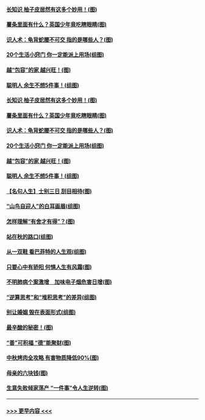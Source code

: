 #### [长知识 柚子皮居然有这多个妙用！(图)](../pages/p8/907425.md?t=09171401) 
#### [薯条里面有什么？英国少年竟吃瞎眼睛(图)](../pages/p8/907381.md?t=09171401) 
#### [识人术：龟背蛇腰不可交 指的是哪些人？(图)](../pages/p8/907503.md?t=09171401) 
#### [20个生活小窍门 你一定能派上用场(组图)](../pages/p8/907510.md?t=09171401) 
#### [越“包容”的家 越兴旺！(图)](../pages/p8/907328.md?t=09171401) 
#### [聪明人 余生不想5件事！(组图)](../pages/p8/907364.md?t=09171401) 
#### [长知识 柚子皮居然有这多个妙用！(图)](../pages/p8/907425.md?t=09171401) 
#### [薯条里面有什么？英国少年竟吃瞎眼睛(图)](../pages/p8/907381.md?t=09171401) 
#### [识人术：龟背蛇腰不可交 指的是哪些人？(图)](../pages/p8/907503.md?t=09171401) 
#### [20个生活小窍门 你一定能派上用场(组图)](../pages/p8/907510.md?t=09171401) 
#### [越“包容”的家 越兴旺！(图)](../pages/p8/907328.md?t=09171401) 
#### [聪明人 余生不想5件事！(组图)](../pages/p8/907364.md?t=09171401) 
#### [【名句人生】士别三日 刮目相待(图)](../pages/p8/906988.md?t=09171401) 
#### [“山鸟自迎人”的白耳画眉(组图)](../pages/p8/907332.md?t=09171401) 
#### [怎样理解“有舍才有得”？(图)](../pages/p8/906872.md?t=09171401) 
#### [站在秋的路口(组图)](../pages/p8/906914.md?t=09171401) 
#### [从一双鞋 看巴菲特的人生观(组图)](../pages/p8/907311.md?t=09171401) 
#### [只要心中有骄阳 何惧人生有风霜(图)](../pages/p8/907320.md?t=09171401) 
#### [不明肺病个案激增　加味电子烟危害日增(图)](../pages/p8/907307.md?t=09171401) 
#### [“逆算思考”和“堆积思考”的差异(组图)](../pages/p8/907229.md?t=09171401) 
#### [别让婚姻 毁在表面形式(组图)](../pages/p8/907118.md?t=09171401) 
#### [最辛酸的秘密！(图)](../pages/p8/906327.md?t=09171401) 
#### [“善”可积福 “德”能聚财(图)](../pages/p8/906906.md?t=09171401) 
#### [中秋烤肉全攻略 有害物质降低90%(图)](../pages/p8/907227.md?t=09171401) 
#### [母亲的六块钱(图)](../pages/p8/907107.md?t=09171401) 
#### [生意失败倾家荡产 “一件事”令人生逆转(图)](../pages/p8/907101.md?t=09171401) 

----
#### [ >>> 更早内容 <<< ](../indexes/p8-earlier.md)
